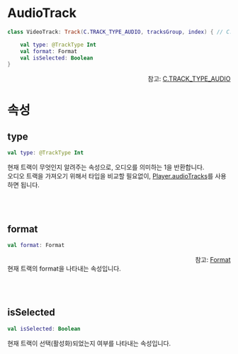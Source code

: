 # AudioTrack

```kotlin
class VideoTrack: Track(C.TRACK_TYPE_AUDIO, tracksGroup, index) { // C.TRACK_TYPE_AUDIO = 1

    val type: @TrackType Int
    val format: Format
    val isSelected: Boolean
}
```
<div align="right">
참고: <a href="https://developer.android.com/reference/androidx/media3/common/C#TRACK_TYPE_AUDIO()">C.TRACK_TYPE_AUDIO</a>
</div>

# 속성

## type
```kotlin
val type: @TrackType Int
```
현재 트랙이 무엇인지 알려주는 속성으로, 오디오를 의미하는 1을 반환합니다.<br>
오디오 트랙을 가져오기 위해서 타입을 비교할 필요없이, [Player.audioTracks](../../interface/player/home.md#audiotracks)를 사용하면 됩니다.

<br><br>
## format
```kotlin
val format: Format
```
<div align="right">
참고: <a href="https://developer.android.com/reference/androidx/media3/common/Format">Format</a>
</div>
현재 트랙의 format을 나타내는 속성입니다.

<br><br>
## isSelected
```kotlin
val isSelected: Boolean
```
현재 트랙이 선택(활성화)되었는지 여부를 나타내는 속성입니다.
